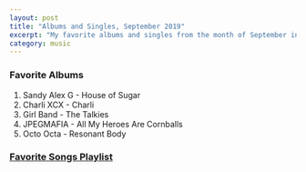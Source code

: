 ```yaml
---
layout: post
title: "Albums and Singles, September 2019"
excerpt: "My favorite albums and singles from the month of September in the 2019th year. "
category: music
---
```


### Favorite Albums

1. Sandy Alex G - House of Sugar
1. Charli XCX - Charli
1. Girl Band - The Talkies
1. JPEGMAFIA - All My Heroes Are Cornballs
1. Octo Octa - Resonant Body

### <a href="https://open.spotify.com/playlist/5FtZ8BPNPUlKAtsZtuPmpB" target="_blank" rel="noopener">Favorite Songs Playlist</a>
